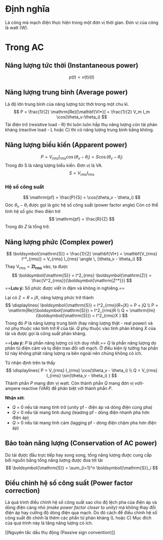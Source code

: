 # Định nghĩa
Là công mà mạch điện thực hiện trong một đơn vị thời gian. Đơn vị của công là watt (W).
# Trong AC
## Năng lượng tức thời (Instantaneous power)
$$
p(t) = v(t)i(t)
$$
## Năng lượng trung bình (Average power)
Là độ lớn trung bình của năng lượng tức thời trong một chu kì.
$$
P = \frac{1}{2} \mathrm{Re}[\mathbf{VI*}] = \frac{1}{2} V_m I_m \cos(\theta_v-\theta_i)
$$
Tải điện trở (resistive load - R) thì luôn luôn hấp thụ năng lượng còn tải phản kháng (reactive load - L hoặc C) thì có năng lượng trung bình bằng không.
## Năng lượng biểu kiến (Apparent power)
$$
P = V_{rms} I_{rms} \cos(\theta_v - \theta_i) = S \cos(\theta_v - \theta_i)
$$
Trong đó S là năng lượng biểu kiến. Đơn vị là VA.
$$
S = V_{rms} I_{rms}
$$
### Hệ số công suất
$$
\mathrm{pf} = \frac{P}{S} = \cos(\theta_v - \theta_i)
$$
Góc $\theta_v - \theta_i$ được gọi là góc hệ số công suất (power factor angle)
Còn có thể tính hệ số góc theo điện trở
$$
\mathrm{pf} = \frac{R}{Z}
$$
Trong đó $Z$ là tổng trở.
## Năng lượng phức (Complex power)
$$
\boldsymbol{\mathrm{S}} = \frac{1}{2} \mathbf{VI*} 
= \mathbf{V_{rms} I^*_{rms}}
= V_{rms} I_{rms} \angle \, (\theta_v - \theta_i)
$$
Thay $\boldsymbol{\mathrm{V_{rms}}} = \mathbf{Z I_{rms}}$ vào, ta được
$$
\boldsymbol{\mathrm{S}} = I^2_{rms} \boldsymbol{\mathrm{Z}} = \frac{V^2_{rms}}{\boldsymbol{\mathrm{Z^*}}}  
$$
==**Lưu ý:** Số phức được viết in đậm và không in nghiêng.==

Lại có $\boldsymbol{\mathrm{Z}} = R + jX$,  năng lượng phức trở thành
$$
\displaylines{
\boldsymbol{\mathrm{S}} = I^2_{rms}(R+jX) = P + jQ \\
P = \mathrm{Re}(\boldsymbol{\mathrm{S}}) = I^2_{rms}R \\
Q = \mathrm{Im}(\boldsymbol{\mathrm{S}}) = I^2_{rms}X
}
$$
Trong đó $P$ là năng lượng trung bình (hay năng lượng thật - real power) và nó phụ thuộc vào tính trở $R$ của tải. $Q$ phụ thuộc vào tính phản kháng $X$ của tải và được gọi là công suất phản kháng.

==**Lưu ý:** $P$ là phần năng lượng có ích duy nhất.== $Q$ là phần năng lượng do phần tử điện cảm và tụ điện trao đổi với mạch. Ở điều kiện lý tưởng hai phần tử này không phát năng lượng ra bên ngoài nên chúng không có ích.

Từ nhận định trên ta thấy
$$
\displaylines{
P = V_{rms} I_{rms} \cos(\theta_v - \theta_i) \\
Q = V_{rms} I_{rms} \sin(\theta_v - \theta_i)
}
$$
Thành phần $P$ mang đơn vị watt. Còn thành phần $Q$ mang đơn vị volt-ampere reactive (VAR) để phân biệt với thành phần $P$.

**Nhận xét**:
- $Q$ = 0 nếu tải mang tính trở (unity pf - điện áp và dòng điện cùng pha)
- $Q$ < 0 nếu tải mang tính dung (leading pf - dòng điện nhanh pha hơn điện áp)
- $Q$ > 0 nếu tải mang tính cảm (lagging pf - dòng điện chậm pha hơn điện áp)

## Bảo toàn năng lượng (Conservation of AC power)
Dù tải được đấu trực tiếp hay song song, tổng năng lượng được cung cấp bởi nguồn bằng tổng năng lượng được đưa tới tải
$$
\boldsymbol{\mathrm{S}} = \sum_{i=1}^n \boldsymbol{\mathrm{S}}_i
$$
## Điều chỉnh hệ số công suất (Power factor correction)
Là quá trình điều chỉnh hệ số công suất sao cho độ lệch pha của điện áp và dòng điện càng nhỏ *(make power factor closer to unity)* mà không thay đổi điện áp hay cường độ dòng điện qua mạch. Do đó cách để điều chỉnh hệ số công suất đó chính là thêm các phần tử phản kháng (L hoặc C)
Mục đích của quá trình này là tăng năng lượng có ích.

[[Nguyên tắc dấu thụ động (Passive sign convention)]]